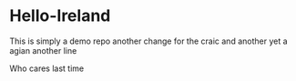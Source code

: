 # Hello-Ireland
This is simply a demo repo
another change for the craic
and another
yet a agian another line

Who cares 
last time
